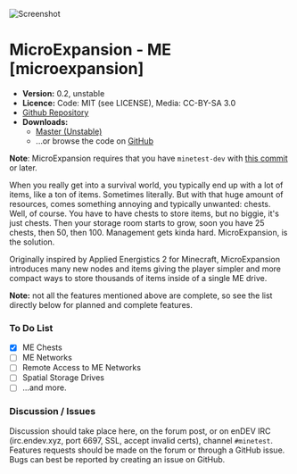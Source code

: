 ![Screenshot](screenshot.png)

MicroExpansion - ME [microexpansion]
======================================

* **Version:** 0.2, unstable
* **Licence:** Code: MIT (see LICENSE), Media: CC-BY-SA 3.0
* [Github Repository](https://github.com/octacian/microexpansion)
* **Downloads:**
	* [Master (Unstable)](https://github.com/octacian/microexpansion/archive/master.zip)
	* ...or browse the code on [GitHub](https://github.com/octacian/microexpansion)

**Note**: MicroExpansion requires that you have `minetest-dev` with [this commit](https://github.com/minetest/minetest/commit/f2f9a923515386d787a245fac52f78e815b3a839) or later.

When you really get into a survival world, you typically end up with a lot of items, like a ton of items. Sometimes literally. But with that huge amount of resources, comes something annoying and typically unwanted: chests. Well, of course. You have to have chests to store items, but no biggie, it's just chests. Then your storage room starts to grow, soon you have 25 chests, then 50, then 100. Management gets kinda hard. MicroExpansion, is the solution.

Originally inspired by Applied Energistics 2 for Minecraft, MicroExpansion introduces many new nodes and items giving the player simpler and more compact ways to store thousands of items inside of a single ME drive.

**Note:** not all the features mentioned above are complete, so see the list directly below for planned and complete features.

### To Do List
- [x] ME Chests
- [ ] ME Networks
- [ ] Remote Access to ME Networks
- [ ] Spatial Storage Drives
- [ ] ...and more.

### Discussion / Issues
Discussion should take place here, on the forum post, or on enDEV IRC (irc.endev.xyz, port 6697, SSL, accept invalid certs), channel `#minetest`. Features requests should be made on the forum or through a GitHub issue. Bugs can best be reported by creating an issue on GitHub.
